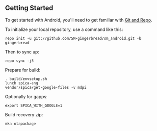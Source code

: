Getting Started
---------------

To get started with Android, you'll need to get
familiar with [Git and Repo](http://source.android.com/download/using-repo).

To initialize your local repository, use a command like this:

    repo init -u git://github.com/SM-gingerbread/sm_android.git -b gingerbread

Then to sync up:

    repo sync -j5

Prepare for build:

    . build/envsetup.sh
    lunch spica-eng
    vendor/spica/get-google-files -v mdpi

Optionally for gapps:

    export SPICA_WITH_GOOGLE=1

Build recovery zip:

    mka otapackage